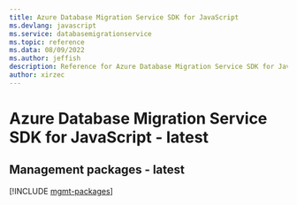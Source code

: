 ```yaml
---
title: Azure Database Migration Service SDK for JavaScript
ms.devlang: javascript
ms.service: databasemigrationservice
ms.topic: reference
ms.data: 08/09/2022
ms.author: jeffish
description: Reference for Azure Database Migration Service SDK for JavaScript
author: xirzec
---
```

# Azure Database Migration Service SDK for JavaScript - latest

## Management packages - latest
[!INCLUDE [mgmt-packages](database-migration-service-mgmt-index.md)]